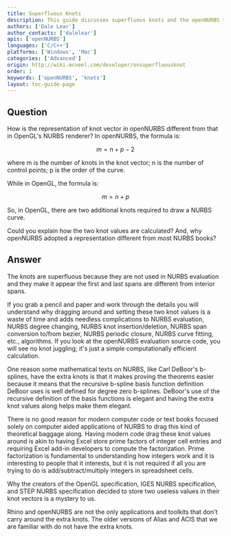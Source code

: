 ```yaml
---
title: Superfluous Knots
description: This guide discusses superfluous knots and the openNURBS toolkit.
authors: ['Dale Lear']
author_contacts: ['dalelear']
apis: ['openNURBS']
languages: ['C/C++']
platforms: ['Windows', 'Mac']
categories: ['Advanced']
origin: http://wiki.mcneel.com/developer/onsuperfluousknot
order: 1
keywords: ['openNURBS', 'knots']
layout: toc-guide-page
---
```


 
## Question

How is the representation of knot vector in openNURBS different from that in OpenGL's NURBS renderer?  In openNURBS, the formula is:

$$m = n + p - 2 $$

where m is the number of knots in the knot vector; n is the number of control points; p is the order of the curve.

While in OpenGL, the formula is:

$$m = n + p$$

So, in OpenGL, there are two additional knots required to draw a NURBS curve.

Could you explain how the two knot values are calculated?  And, why openNURBS adopted a representation different from most NURBS books?

## Answer

The knots are superfluous because they are not used in NURBS evaluation and they make it appear the first and last spans are different from interior spans.

If you grab a pencil and paper and work through the details you will understand why dragging around and setting these two knot values is a waste of time and adds needless complications to NURBS evaluation, NURBS degree changing, NURBS knot insertion/deletion, NURBS span conversion to/from bezier, NURBS periodic closure, NURBS curve fitting, etc., algorithms.  If you look at the openNURBS evaluation source code, you will see no knot juggling; it's just a simple computationally efficient calculation.

One reason some mathematical texts on NURBS, like Carl DeBoor's b-splines, have the extra knots is that it makes proving the theorems easier because it means that the recursive b-spline basis function definition DeBoor uses is well defined for degree zero b-splines.  DeBoor's use of the recursive definition of the basis functions is elegant and having the extra knot values along helps make them elegant.

There is no good reason for modern computer code or text books focused solely on computer aided applications of NURBS to drag this kind of theoretical baggage along.  Having modern code drag these knot values around is akin to having Excel store prime factors of integer cell entries and requiring Excel add-in developers to compute the factorization.  Prime factorization is fundamental to understanding how integers work and it is interesting to people that it interests, but it is not required if all you are trying to do is add/subtract/multiply integers in spreadsheet cells.

Why the creators of the OpenGL specification, IGES NURBS specification, and STEP NURBS specification decided to store two useless values in their knot vectors is a mystery to us.

Rhino and openNURBS are not the only applications and toolkits that don't carry around the extra knots. The older versions of Alias and ACIS that we are familiar with do not have the extra knots.
